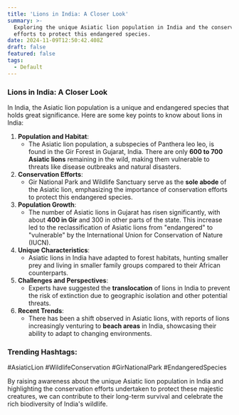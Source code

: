 ```yaml
---
title: 'Lions in India: A Closer Look'
summary: >-
  Exploring the unique Asiatic lion population in India and the conservation
  efforts to protect this endangered species.
date: 2024-11-09T12:50:42.408Z
draft: false
featured: false
tags:
  - Default
---
```


### Lions in India: A Closer Look

In India, the Asiatic lion population is a unique and endangered species that holds great significance. Here are some key points to know about lions in India:

1. **Population and Habitat**:
   * The Asiatic lion population, a subspecies of Panthera leo leo, is found in the Gir Forest in Gujarat, India. There are only **600 to 700 Asiatic lions** remaining in the wild, making them vulnerable to threats like disease outbreaks and natural disasters.
2. **Conservation Efforts**:
   * Gir National Park and Wildlife Sanctuary serve as the **sole abode** of the Asiatic lion, emphasizing the importance of conservation efforts to protect this endangered species.
3. **Population Growth**:
   * The number of Asiatic lions in Gujarat has risen significantly, with about **400 in Gir** and 300 in other parts of the state. This increase led to the reclassification of Asiatic lions from "endangered" to "vulnerable" by the International Union for Conservation of Nature (IUCN).
4. **Unique Characteristics**:
   * Asiatic lions in India have adapted to forest habitats, hunting smaller prey and living in smaller family groups compared to their African counterparts.
5. **Challenges and Perspectives**:
   * Experts have suggested the **translocation** of lions in India to prevent the risk of extinction due to geographic isolation and other potential threats.
6. **Recent Trends**:
   * There has been a shift observed in Asiatic lions, with reports of lions increasingly venturing to **beach areas** in India, showcasing their ability to adapt to changing environments.

### Trending Hashtags:

\#AsiaticLion #WildlifeConservation #GirNationalPark #EndangeredSpecies

By raising awareness about the unique Asiatic lion population in India and highlighting the conservation efforts undertaken to protect these majestic creatures, we can contribute to their long-term survival and celebrate the rich biodiversity of India's wildlife.
